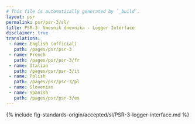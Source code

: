 ```yaml
---
# This file is automatically generated by `_build`.
layout: psr
permalink: psr/psr-3/sl/
title: PSR-3: Vmesnik dnevnika - Logger Interface
disclaimer: true
translations:
 - name: English (official)
   path: /pages/psr/psr-3
 - name: French
   path: /pages/psr/psr-3/fr
 - name: Italian
   path: /pages/psr/psr-3/it
 - name: Polish
   path: /pages/psr/psr-3/pl
 - name: Slovenian
 - name: Spanish
   path: /pages/psr/psr-3/es
---
```


{% include fig-standards-origin/accepted/sl/PSR-3-logger-interface.md %}